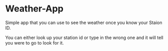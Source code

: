 # Weather-App
Simple app that you can use to see the weather once you know your Staion ID.

You can either look up your station id or type in the wrong one and it will tell you were to go to look for it.
